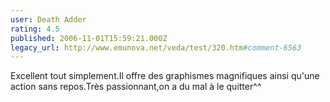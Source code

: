 ```yaml
---
user: Death Adder
rating: 4.5
published: 2006-11-01T15:59:21.000Z
legacy_url: http://www.emunova.net/veda/test/320.htm#comment-6563
---
```

Excellent tout simplement.Il offre des graphismes magnifiques ainsi qu'une action sans repos.Très passionnant,on a du mal à le quitter^^